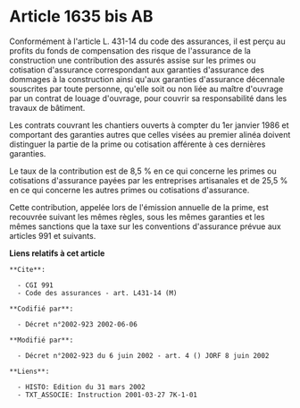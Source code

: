 # Article 1635 bis AB

Conformément à l'article L. 431-14 du code des assurances, il est perçu au profits du fonds de compensation des risque de
l'assurance de la construction une contribution des assurés assise sur les primes ou cotisation d'assurance correspondant aux
garanties d'assurance des dommages à la construction ainsi qu'aux garanties d'assurance décennale souscrites par toute
personne, qu'elle soit ou non liée au maître d'ouvrage par un contrat de louage d'ouvrage, pour couvrir sa responsabilité
dans les travaux de bâtiment.

Les contrats couvrant les chantiers ouverts à compter du 1er janvier 1986 et comportant des garanties autres que celles
visées au premier alinéa doivent distinguer la partie de la prime ou cotisation afférente à ces dernières garanties.

Le taux de la contribution est de 8,5 % en ce qui concerne les primes ou cotisations d'assurance payées par les entreprises
artisanales et de 25,5 % en ce qui concerne les autres primes ou cotisations d'assurance.

Cette contribution, appelée lors de l'émission annuelle de la prime, est recouvrée suivant les mêmes règles, sous les mêmes
garanties et les mêmes sanctions que la taxe sur les conventions d'assurance prévue aux articles 991 et suivants.

**Liens relatifs à cet article**

	**Cite**:

	  - CGI 991
	  - Code des assurances - art. L431-14 (M)

	**Codifié par**:

	  - Décret n°2002-923 2002-06-06

	**Modifié par**:

	  - Décret n°2002-923 du 6 juin 2002 - art. 4 () JORF 8 juin 2002

	**Liens**:

	  - HISTO: Edition du 31 mars 2002
	  - TXT_ASSOCIE: Instruction 2001-03-27 7K-1-01
